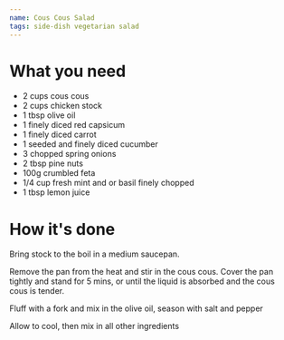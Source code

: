 ```yaml
---
name: Cous Cous Salad
tags: side-dish vegetarian salad
---
```


# What you need

* 2 cups cous cous
* 2 cups chicken stock
* 1 tbsp olive oil
* 1 finely diced red capsicum
* 1 finely diced carrot
* 1 seeded and finely diced cucumber
* 3 chopped spring onions
* 2 tbsp pine nuts
* 100g crumbled feta
* 1/4 cup fresh mint and or basil finely chopped
* 1 tbsp lemon juice

# How it's done

Bring stock to the boil in a medium saucepan.

Remove the pan from the heat and stir in the cous cous. Cover the pan tightly and stand for 5 mins, or until the liquid is absorbed and the cous cous is tender.

Fluff with a fork and mix in the olive oil, season with salt and pepper

Allow to cool, then mix in all other ingredients
